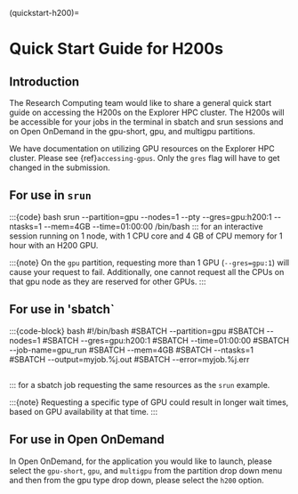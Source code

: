 (quickstart-h200)=
# Quick Start Guide for H200s

## Introduction
The Research Computing team would like to share a general quick start guide on accessing the H200s on the Explorer HPC cluster. The H200s will be accessible for your jobs in the terminal in sbatch and srun sessions and on Open OnDemand in the gpu-short, gpu, and multigpu partitions. 

We have documentation on utilizing GPU resources on the Explorer HPC cluster. Please see {ref}`accessing-gpus`. Only the `gres` flag will have to get changed in the submission.

## For use in `srun`
:::{code} bash
srun --partition=gpu --nodes=1 --pty --gres=gpu:h200:1 --ntasks=1 --mem=4GB --time=01:00:00 /bin/bash
:::
for an interactive session running on 1 node, with 1 CPU core and 4 GB of CPU memory for 1 hour with an H200 GPU.

:::{note}
On the `gpu` partition, requesting more than 1 GPU (`--gres=gpu:1`) will cause your request to fail. Additionally, one cannot request all the CPUs on that gpu node as they are reserved for other GPUs.
:::

## For use in 'sbatch`
:::{code-block} bash
#!/bin/bash
#SBATCH --partition=gpu
#SBATCH --nodes=1
#SBATCH --gres=gpu:h200:1
#SBATCH --time=01:00:00
#SBATCH --job-name=gpu_run
#SBATCH --mem=4GB
#SBATCH --ntasks=1
#SBATCH --output=myjob.%j.out
#SBATCH --error=myjob.%j.err

## <your code>
:::
for a sbatch job requesting the same resources as the `srun` example.

:::{note}
Requesting a specific type of GPU could result in longer wait times, based on GPU availability at that time.
:::

## For use in Open OnDemand
In Open OnDemand, for the application you would like to launch, please select the `gpu-short`, `gpu`, and `multigpu` from the partition drop down menu and then from the gpu type drop down, please select the `h200` option.
